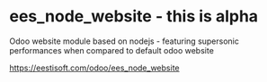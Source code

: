 # ees_node_website - this is alpha
Odoo website module based on nodejs - featuring supersonic performances when compared to default odoo website

https://eestisoft.com/odoo/ees_node_website
